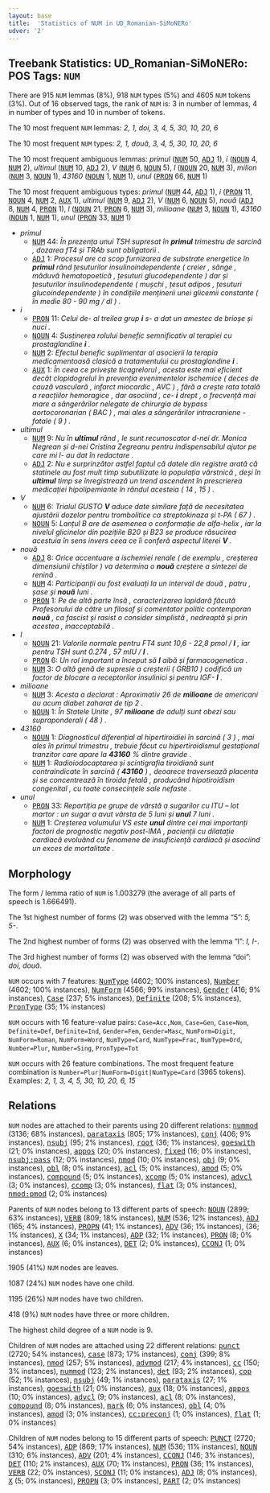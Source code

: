```yaml
---
layout: base
title:  'Statistics of NUM in UD_Romanian-SiMoNERo'
udver: '2'
---
```


## Treebank Statistics: UD_Romanian-SiMoNERo: POS Tags: `NUM`

There are 915 `NUM` lemmas (8%), 918 `NUM` types (5%) and 4605 `NUM` tokens (3%).
Out of 16 observed tags, the rank of `NUM` is: 3 in number of lemmas, 4 in number of types and 10 in number of tokens.

The 10 most frequent `NUM` lemmas: <em>2, 1, doi, 3, 4, 5, 30, 10, 20, 6</em>

The 10 most frequent `NUM` types:  <em>2, 1, două, 3, 4, 5, 30, 10, 20, 6</em>

The 10 most frequent ambiguous lemmas: <em>primul</em> (<tt><a href="ro_simonero-pos-NUM.html">NUM</a></tt> 50, <tt><a href="ro_simonero-pos-ADJ.html">ADJ</a></tt> 1), <em>i</em> (<tt><a href="ro_simonero-pos-NOUN.html">NOUN</a></tt> 4, <tt><a href="ro_simonero-pos-NUM.html">NUM</a></tt> 2), <em>ultimul</em> (<tt><a href="ro_simonero-pos-NUM.html">NUM</a></tt> 10, <tt><a href="ro_simonero-pos-ADJ.html">ADJ</a></tt> 2), <em>V</em> (<tt><a href="ro_simonero-pos-NUM.html">NUM</a></tt> 6, <tt><a href="ro_simonero-pos-NOUN.html">NOUN</a></tt> 5), <em>l</em> (<tt><a href="ro_simonero-pos-NOUN.html">NOUN</a></tt> 20, <tt><a href="ro_simonero-pos-NUM.html">NUM</a></tt> 3), <em>milion</em> (<tt><a href="ro_simonero-pos-NUM.html">NUM</a></tt> 3, <tt><a href="ro_simonero-pos-NOUN.html">NOUN</a></tt> 1), <em>43160</em> (<tt><a href="ro_simonero-pos-NOUN.html">NOUN</a></tt> 1, <tt><a href="ro_simonero-pos-NUM.html">NUM</a></tt> 1), <em>unul</em> (<tt><a href="ro_simonero-pos-PRON.html">PRON</a></tt> 66, <tt><a href="ro_simonero-pos-NUM.html">NUM</a></tt> 1)

The 10 most frequent ambiguous types:  <em>primul</em> (<tt><a href="ro_simonero-pos-NUM.html">NUM</a></tt> 44, <tt><a href="ro_simonero-pos-ADJ.html">ADJ</a></tt> 1), <em>i</em> (<tt><a href="ro_simonero-pos-PRON.html">PRON</a></tt> 11, <tt><a href="ro_simonero-pos-NOUN.html">NOUN</a></tt> 4, <tt><a href="ro_simonero-pos-NUM.html">NUM</a></tt> 2, <tt><a href="ro_simonero-pos-AUX.html">AUX</a></tt> 1), <em>ultimul</em> (<tt><a href="ro_simonero-pos-NUM.html">NUM</a></tt> 9, <tt><a href="ro_simonero-pos-ADJ.html">ADJ</a></tt> 2), <em>V</em> (<tt><a href="ro_simonero-pos-NUM.html">NUM</a></tt> 6, <tt><a href="ro_simonero-pos-NOUN.html">NOUN</a></tt> 5), <em>nouă</em> (<tt><a href="ro_simonero-pos-ADJ.html">ADJ</a></tt> 8, <tt><a href="ro_simonero-pos-NUM.html">NUM</a></tt> 4, <tt><a href="ro_simonero-pos-PRON.html">PRON</a></tt> 1), <em>l</em> (<tt><a href="ro_simonero-pos-NOUN.html">NOUN</a></tt> 21, <tt><a href="ro_simonero-pos-PRON.html">PRON</a></tt> 6, <tt><a href="ro_simonero-pos-NUM.html">NUM</a></tt> 3), <em>milioane</em> (<tt><a href="ro_simonero-pos-NUM.html">NUM</a></tt> 3, <tt><a href="ro_simonero-pos-NOUN.html">NOUN</a></tt> 1), <em>43160</em> (<tt><a href="ro_simonero-pos-NOUN.html">NOUN</a></tt> 1, <tt><a href="ro_simonero-pos-NUM.html">NUM</a></tt> 1), <em>unul</em> (<tt><a href="ro_simonero-pos-PRON.html">PRON</a></tt> 33, <tt><a href="ro_simonero-pos-NUM.html">NUM</a></tt> 1)


* <em>primul</em>
  * <tt><a href="ro_simonero-pos-NUM.html">NUM</a></tt> 44: <em>În prezența unui TSH supresat în <b>primul</b> trimestru de sarcină , dozarea fT4 și TRAb sunt obligatorii .</em>
  * <tt><a href="ro_simonero-pos-ADJ.html">ADJ</a></tt> 1: <em>Procesul are ca scop furnizarea de substrate energetice în <b>primul</b> rând țesuturilor insulinoindependente ( creier , sânge , măduvă hematopoetică , țesuturi glucodependente ) dar și țesuturilor insulinodependente ( mușchi , țesut adipos , țesuturi glucoindependente ) în condițiile menținerii unei glicemii constante ( în medie 80 - 90 mg / dl ) .</em>
* <em>i</em>
  * <tt><a href="ro_simonero-pos-PRON.html">PRON</a></tt> 11: <em>Celui de- al treilea grup <b>i</b> s- a dat un amestec de brioșe și nuci .</em>
  * <tt><a href="ro_simonero-pos-NOUN.html">NOUN</a></tt> 4: <em>Susținerea rolului benefic semnificativ al terapiei cu prostaglandine <b>i</b> .</em>
  * <tt><a href="ro_simonero-pos-NUM.html">NUM</a></tt> 2: <em>Efectul benefic suplimentar al asocierii la terapia medicamentoasă clasică a tratamentului cu prostaglandine <b>i</b> .</em>
  * <tt><a href="ro_simonero-pos-AUX.html">AUX</a></tt> 1: <em>În ceea ce privește ticagrelorul , acesta este mai eficient decât clopidogrelul în prevenția evenimentelor ischemice ( deces de cauză vasculară , infarct miocardic , AVC ) , fără a crește rata totală a reacțiilor hemoragice , dar asociind , ce- <b>i</b> drept , o frecvență mai mare a sângerărilor nelegate de chirurgia de bypass aortocoronarian ( BAC ) , mai ales a sângerărilor intracraniene - fatale ( 9 ) .</em>
* <em>ultimul</em>
  * <tt><a href="ro_simonero-pos-NUM.html">NUM</a></tt> 9: <em>Nu în <b>ultimul</b> rând , le sunt recunoscator d-nei dr. Monica Negrean și d-nei Cristina Zegreanu pentru indispensabilul ajutor pe care mi l- au dat în redactare .</em>
  * <tt><a href="ro_simonero-pos-ADJ.html">ADJ</a></tt> 2: <em>Nu e surprinzător astfel faptul că datele din registre arată că statinele au fost mult timp subutilizate la populația vârstnică , deși în <b>ultimul</b> timp se înregistrează un trend ascendent în prescrierea medicației hipolipemiante în rândul acesteia ( 14 , 15 ) .</em>
* <em>V</em>
  * <tt><a href="ro_simonero-pos-NUM.html">NUM</a></tt> 6: <em>Trialul GUSTO <b>V</b> aduce date similare față de necesitatea ajustării dozelor pentru trombolitice ca streptokinaza și t-PA ( 67 ) .</em>
  * <tt><a href="ro_simonero-pos-NOUN.html">NOUN</a></tt> 5: <em>Lanțul B are de asemenea o conformație de alfa-helix , iar la nivelul glicinelor din pozițiile B20 și B23 se produce răsucirea acestuia în sens invers ceea ce îi conferă aspectul literei <b>V</b> .</em>
* <em>nouă</em>
  * <tt><a href="ro_simonero-pos-ADJ.html">ADJ</a></tt> 8: <em>Orice accentuare a ischemiei renale ( de exemplu , creșterea dimensiunii chiștilor ) va determina o <b>nouă</b> creștere a sintezei de renină .</em>
  * <tt><a href="ro_simonero-pos-NUM.html">NUM</a></tt> 4: <em>Participanții au fost evaluați la un interval de două , patru , șase și <b>nouă</b> luni .</em>
  * <tt><a href="ro_simonero-pos-PRON.html">PRON</a></tt> 1: <em>Pe de altă parte însă , caracterizarea lapidară făcută Profesorului de către un filosof și comentator politic contemporan <b>nouă</b> , ca fascist și rasist o consider simplistă , nedreaptă și prin acestea , inacceptabilă .</em>
* <em>l</em>
  * <tt><a href="ro_simonero-pos-NOUN.html">NOUN</a></tt> 21: <em>Valorile normale pentru FT4 sunt 10,6 - 22,8 pmol / <b>l</b> , iar pentru TSH sunt 0.274 , 57 mIU / <b>l</b> .</em>
  * <tt><a href="ro_simonero-pos-PRON.html">PRON</a></tt> 6: <em>Un rol important a început să <b>l</b> aibă și farmacogenetica .</em>
  * <tt><a href="ro_simonero-pos-NUM.html">NUM</a></tt> 3: <em>O altă genă de supresie a creșterii ( GRB10 ) codifică un factor de blocare a receptorilor insulinici și pentru IGF- <b>l</b> .</em>
* <em>milioane</em>
  * <tt><a href="ro_simonero-pos-NUM.html">NUM</a></tt> 3: <em>Acesta a declarat : Aproximativ 26 de <b>milioane</b> de americani au acum diabet zaharat de tip 2 .</em>
  * <tt><a href="ro_simonero-pos-NOUN.html">NOUN</a></tt> 1: <em>În Statele Unite , 97 <b>milioane</b> de adulți sunt obezi sau supraponderali ( 48 ) .</em>
* <em>43160</em>
  * <tt><a href="ro_simonero-pos-NOUN.html">NOUN</a></tt> 1: <em>Diagnosticul diferențial al hipertiroidiei în sarcină ( 3 ) , mai ales în primul trimestru , trebuie făcut cu hipertiroidismul gestațional tranzitor care apare la <b>43160</b> % dintre gravide .</em>
  * <tt><a href="ro_simonero-pos-NUM.html">NUM</a></tt> 1: <em>Radioiodocaptarea și scintigrafia tiroidiană sunt contraindicate în sarcină ( <b>43160</b> ) , deoarece traversează placenta și se concentrează în tiroida fetală , producând hipotiroidism congenital , cu toate consecințele sale nefaste .</em>
* <em>unul</em>
  * <tt><a href="ro_simonero-pos-PRON.html">PRON</a></tt> 33: <em>Repartiția pe grupe de vârstă a sugarilor cu ITU – lot martor : un sugar a avut vârsta de 5 luni și <b>unul</b> 7 luni .</em>
  * <tt><a href="ro_simonero-pos-NUM.html">NUM</a></tt> 1: <em>Creșterea volumului VS este <b>unul</b> dintre cei mai importanți factori de prognostic negativ post-IMA , pacienții cu dilatație cardiacă evoluând cu fenomene de insuficiență cardiacă și asociind un exces de mortalitate .</em>

## Morphology

The form / lemma ratio of `NUM` is 1.003279 (the average of all parts of speech is 1.666491).

The 1st highest number of forms (2) was observed with the lemma “5”: <em>5, 5-</em>.

The 2nd highest number of forms (2) was observed with the lemma “I”: <em>I, I-</em>.

The 3rd highest number of forms (2) was observed with the lemma “doi”: <em>doi, două</em>.

`NUM` occurs with 7 features: <tt><a href="ro_simonero-feat-NumType.html">NumType</a></tt> (4602; 100% instances), <tt><a href="ro_simonero-feat-Number.html">Number</a></tt> (4602; 100% instances), <tt><a href="ro_simonero-feat-NumForm.html">NumForm</a></tt> (4566; 99% instances), <tt><a href="ro_simonero-feat-Gender.html">Gender</a></tt> (416; 9% instances), <tt><a href="ro_simonero-feat-Case.html">Case</a></tt> (237; 5% instances), <tt><a href="ro_simonero-feat-Definite.html">Definite</a></tt> (208; 5% instances), <tt><a href="ro_simonero-feat-PronType.html">PronType</a></tt> (35; 1% instances)

`NUM` occurs with 16 feature-value pairs: `Case=Acc,Nom`, `Case=Gen`, `Case=Nom`, `Definite=Def`, `Definite=Ind`, `Gender=Fem`, `Gender=Masc`, `NumForm=Digit`, `NumForm=Roman`, `NumForm=Word`, `NumType=Card`, `NumType=Frac`, `NumType=Ord`, `Number=Plur`, `Number=Sing`, `PronType=Tot`

`NUM` occurs with 26 feature combinations.
The most frequent feature combination is `Number=Plur|NumForm=Digit|NumType=Card` (3965 tokens).
Examples: <em>2, 1, 3, 4, 5, 30, 10, 20, 6, 15</em>


## Relations

`NUM` nodes are attached to their parents using 20 different relations: <tt><a href="ro_simonero-dep-nummod.html">nummod</a></tt> (3136; 68% instances), <tt><a href="ro_simonero-dep-parataxis.html">parataxis</a></tt> (805; 17% instances), <tt><a href="ro_simonero-dep-conj.html">conj</a></tt> (406; 9% instances), <tt><a href="ro_simonero-dep-nsubj.html">nsubj</a></tt> (95; 2% instances), <tt><a href="ro_simonero-dep-root.html">root</a></tt> (36; 1% instances), <tt><a href="ro_simonero-dep-goeswith.html">goeswith</a></tt> (21; 0% instances), <tt><a href="ro_simonero-dep-appos.html">appos</a></tt> (20; 0% instances), <tt><a href="ro_simonero-dep-fixed.html">fixed</a></tt> (16; 0% instances), <tt><a href="ro_simonero-dep-nsubj-pass.html">nsubj:pass</a></tt> (12; 0% instances), <tt><a href="ro_simonero-dep-nmod.html">nmod</a></tt> (10; 0% instances), <tt><a href="ro_simonero-dep-obj.html">obj</a></tt> (9; 0% instances), <tt><a href="ro_simonero-dep-obl.html">obl</a></tt> (8; 0% instances), <tt><a href="ro_simonero-dep-acl.html">acl</a></tt> (5; 0% instances), <tt><a href="ro_simonero-dep-amod.html">amod</a></tt> (5; 0% instances), <tt><a href="ro_simonero-dep-compound.html">compound</a></tt> (5; 0% instances), <tt><a href="ro_simonero-dep-xcomp.html">xcomp</a></tt> (5; 0% instances), <tt><a href="ro_simonero-dep-advcl.html">advcl</a></tt> (3; 0% instances), <tt><a href="ro_simonero-dep-ccomp.html">ccomp</a></tt> (3; 0% instances), <tt><a href="ro_simonero-dep-flat.html">flat</a></tt> (3; 0% instances), <tt><a href="ro_simonero-dep-nmod-pmod.html">nmod:pmod</a></tt> (2; 0% instances)

Parents of `NUM` nodes belong to 13 different parts of speech: <tt><a href="ro_simonero-pos-NOUN.html">NOUN</a></tt> (2899; 63% instances), <tt><a href="ro_simonero-pos-VERB.html">VERB</a></tt> (809; 18% instances), <tt><a href="ro_simonero-pos-NUM.html">NUM</a></tt> (536; 12% instances), <tt><a href="ro_simonero-pos-ADJ.html">ADJ</a></tt> (165; 4% instances), <tt><a href="ro_simonero-pos-PROPN.html">PROPN</a></tt> (41; 1% instances), <tt><a href="ro_simonero-pos-ADV.html">ADV</a></tt> (36; 1% instances),  (36; 1% instances), <tt><a href="ro_simonero-pos-X.html">X</a></tt> (34; 1% instances), <tt><a href="ro_simonero-pos-ADP.html">ADP</a></tt> (32; 1% instances), <tt><a href="ro_simonero-pos-PRON.html">PRON</a></tt> (8; 0% instances), <tt><a href="ro_simonero-pos-AUX.html">AUX</a></tt> (6; 0% instances), <tt><a href="ro_simonero-pos-DET.html">DET</a></tt> (2; 0% instances), <tt><a href="ro_simonero-pos-CCONJ.html">CCONJ</a></tt> (1; 0% instances)

1905 (41%) `NUM` nodes are leaves.

1087 (24%) `NUM` nodes have one child.

1195 (26%) `NUM` nodes have two children.

418 (9%) `NUM` nodes have three or more children.

The highest child degree of a `NUM` node is 9.

Children of `NUM` nodes are attached using 22 different relations: <tt><a href="ro_simonero-dep-punct.html">punct</a></tt> (2720; 54% instances), <tt><a href="ro_simonero-dep-case.html">case</a></tt> (873; 17% instances), <tt><a href="ro_simonero-dep-conj.html">conj</a></tt> (399; 8% instances), <tt><a href="ro_simonero-dep-nmod.html">nmod</a></tt> (257; 5% instances), <tt><a href="ro_simonero-dep-advmod.html">advmod</a></tt> (217; 4% instances), <tt><a href="ro_simonero-dep-cc.html">cc</a></tt> (150; 3% instances), <tt><a href="ro_simonero-dep-nummod.html">nummod</a></tt> (123; 2% instances), <tt><a href="ro_simonero-dep-det.html">det</a></tt> (93; 2% instances), <tt><a href="ro_simonero-dep-cop.html">cop</a></tt> (52; 1% instances), <tt><a href="ro_simonero-dep-nsubj.html">nsubj</a></tt> (49; 1% instances), <tt><a href="ro_simonero-dep-parataxis.html">parataxis</a></tt> (27; 1% instances), <tt><a href="ro_simonero-dep-goeswith.html">goeswith</a></tt> (21; 0% instances), <tt><a href="ro_simonero-dep-aux.html">aux</a></tt> (18; 0% instances), <tt><a href="ro_simonero-dep-appos.html">appos</a></tt> (10; 0% instances), <tt><a href="ro_simonero-dep-advcl.html">advcl</a></tt> (9; 0% instances), <tt><a href="ro_simonero-dep-acl.html">acl</a></tt> (8; 0% instances), <tt><a href="ro_simonero-dep-compound.html">compound</a></tt> (8; 0% instances), <tt><a href="ro_simonero-dep-mark.html">mark</a></tt> (6; 0% instances), <tt><a href="ro_simonero-dep-obl.html">obl</a></tt> (4; 0% instances), <tt><a href="ro_simonero-dep-amod.html">amod</a></tt> (3; 0% instances), <tt><a href="ro_simonero-dep-cc-preconj.html">cc:preconj</a></tt> (1; 0% instances), <tt><a href="ro_simonero-dep-flat.html">flat</a></tt> (1; 0% instances)

Children of `NUM` nodes belong to 15 different parts of speech: <tt><a href="ro_simonero-pos-PUNCT.html">PUNCT</a></tt> (2720; 54% instances), <tt><a href="ro_simonero-pos-ADP.html">ADP</a></tt> (869; 17% instances), <tt><a href="ro_simonero-pos-NUM.html">NUM</a></tt> (536; 11% instances), <tt><a href="ro_simonero-pos-NOUN.html">NOUN</a></tt> (310; 6% instances), <tt><a href="ro_simonero-pos-ADV.html">ADV</a></tt> (201; 4% instances), <tt><a href="ro_simonero-pos-CCONJ.html">CCONJ</a></tt> (146; 3% instances), <tt><a href="ro_simonero-pos-DET.html">DET</a></tt> (110; 2% instances), <tt><a href="ro_simonero-pos-AUX.html">AUX</a></tt> (70; 1% instances), <tt><a href="ro_simonero-pos-PRON.html">PRON</a></tt> (36; 1% instances), <tt><a href="ro_simonero-pos-VERB.html">VERB</a></tt> (22; 0% instances), <tt><a href="ro_simonero-pos-SCONJ.html">SCONJ</a></tt> (11; 0% instances), <tt><a href="ro_simonero-pos-ADJ.html">ADJ</a></tt> (8; 0% instances), <tt><a href="ro_simonero-pos-X.html">X</a></tt> (5; 0% instances), <tt><a href="ro_simonero-pos-PROPN.html">PROPN</a></tt> (3; 0% instances), <tt><a href="ro_simonero-pos-PART.html">PART</a></tt> (2; 0% instances)

